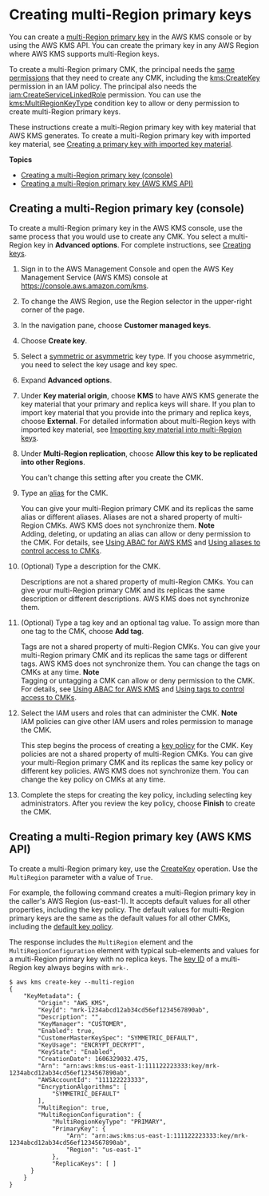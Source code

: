 # Creating multi\-Region primary keys<a name="create-primary-keys"></a>

You can create a [multi\-Region primary key](multi-region-keys-overview.md#mrk-primary-key) in the AWS KMS console or by using the AWS KMS API\. You can create the primary key in any AWS Region where AWS KMS supports multi\-Region keys\.

To create a multi\-Region primary CMK, the principal needs the [same permissions](create-keys.md#create-key-permissions) that they need to create any CMK, including the [kms:CreateKey](https://docs.aws.amazon.com/kms/latest/APIReference/API_CreateKey.html) permission in an IAM policy\. The principal also needs the [iam:CreateServiceLinkedRole](https://docs.aws.amazon.com/IAM/latest/APIReference/API_CreateServiceLinkedRole.html) permission\. You can use the [kms:MultiRegionKeyType](policy-conditions.md#conditions-kms-multiregion-key-type) condition key to allow or deny permission to create multi\-Region primary keys\. 

These instructions create a multi\-Region primary key with key material that AWS KMS generates\. To create a multi\-Region primary key with imported key material, see [Creating a primary key with imported key material](multi-region-keys-import.md#mrk-import-create-primary)\.

**Topics**
+ [Creating a multi\-Region primary key \(console\)](#create-primary-console)
+ [Creating a multi\-Region primary key \(AWS KMS API\)](#create-primary-api)

## Creating a multi\-Region primary key \(console\)<a name="create-primary-console"></a>

To create a multi\-Region primary key in the AWS KMS console, use the same process that you would use to create any CMK\. You select a multi\-Region key in **Advanced options**\. For complete instructions, see [Creating keys](create-keys.md)\.

1. Sign in to the AWS Management Console and open the AWS Key Management Service \(AWS KMS\) console at [https://console\.aws\.amazon\.com/kms](https://console.aws.amazon.com/kms)\.

1. To change the AWS Region, use the Region selector in the upper\-right corner of the page\.

1. In the navigation pane, choose **Customer managed keys**\.

1. Choose **Create key**\.

1. Select a [symmetric or asymmetric](symmetric-asymmetric.md) key type\. If you choose asymmetric, you need to select the key usage and key spec\.

1. Expand **Advanced options**\.

1. Under **Key material origin**, choose **KMS** to have AWS KMS generate the key material that your primary and replica keys will share\. If you plan to import key material that you provide into the primary and replica keys, choose **External**\. For detailed information about multi\-Region keys with imported key material, see [Importing key material into multi\-Region keys](multi-region-keys-import.md)\.

1. Under **Multi\-Region replication**, choose **Allow this key to be replicated into other Regions**\.

   You can't change this setting after you create the CMK\. 

1. Type an [alias](kms-alias.md) for the CMK\. 

   You can give your multi\-Region primary CMK and its replicas the same alias or different aliases\. Aliases are not a shared property of multi\-Region CMKs\. AWS KMS does not synchronize them\.
**Note**  
Adding, deleting, or updating an alias can allow or deny permission to the CMK\. For details, see [Using ABAC for AWS KMS](abac.md) and [Using aliases to control access to CMKs](alias-authorization.md)\.

1. \(Optional\) Type a description for the CMK\.

   Descriptions are not a shared property of multi\-Region CMKs\. You can give your multi\-Region primary CMK and its replicas the same description or different descriptions\. AWS KMS does not synchronize them\.

1. \(Optional\) Type a tag key and an optional tag value\. To assign more than one tag to the CMK, choose **Add tag**\.

   Tags are not a shared property of multi\-Region CMKs\. You can give your multi\-Region primary CMK and its replicas the same tags or different tags\. AWS KMS does not synchronize them\. You can change the tags on CMKs at any time\.
**Note**  
Tagging or untagging a CMK can allow or deny permission to the CMK\. For details, see [Using ABAC for AWS KMS](abac.md) and [Using tags to control access to CMKs](tag-authorization.md)\.

1. Select the IAM users and roles that can administer the CMK\.
**Note**  
IAM policies can give other IAM users and roles permission to manage the CMK\.

   This step begins the process of creating a [key policy](key-policies.md) for the CMK\. Key policies are not a shared property of multi\-Region CMKs\. You can give your multi\-Region primary CMK and its replicas the same key policy or different key policies\. AWS KMS does not synchronize them\. You can change the key policy on CMKs at any time\.

1. Complete the steps for creating the key policy, including selecting key administrators\. After you review the key policy, choose **Finish** to create the CMK\.

## Creating a multi\-Region primary key \(AWS KMS API\)<a name="create-primary-api"></a>

To create a multi\-Region primary key, use the [CreateKey](https://docs.aws.amazon.com/kms/latest/APIReference/API_CreateKey.html) operation\. Use the `MultiRegion` parameter with a value of `True`\.

For example, the following command creates a multi\-Region primary key in the caller's AWS Region \(us\-east\-1\)\. It accepts default values for all other properties, including the key policy\. The default values for multi\-Region primary keys are the same as the default values for all other CMKs, including the [default key policy](key-policies.md#key-policy-default)\.

The response includes the `MultiRegion` element and the `MultiRegionConfiguration` element with typical sub\-elements and values for a multi\-Region primary key with no replica keys\. The [key ID](concepts.md#key-id-key-id) of a multi\-Region key always begins with `mrk-`\.

```
$ aws kms create-key --multi-region
{
    "KeyMetadata": {
        "Origin": "AWS_KMS",
        "KeyId": "mrk-1234abcd12ab34cd56ef1234567890ab",
        "Description": "",
        "KeyManager": "CUSTOMER",
        "Enabled": true,
        "CustomerMasterKeySpec": "SYMMETRIC_DEFAULT",
        "KeyUsage": "ENCRYPT_DECRYPT",
        "KeyState": "Enabled",
        "CreationDate": 1606329032.475,
        "Arn": "arn:aws:kms:us-east-1:111122223333:key/mrk-1234abcd12ab34cd56ef1234567890ab",
        "AWSAccountId": "111122223333",
        "EncryptionAlgorithms": [
            "SYMMETRIC_DEFAULT"
        ],
        "MultiRegion": true,
        "MultiRegionConfiguration": { 
            "MultiRegionKeyType": "PRIMARY",
            "PrimaryKey": { 
                "Arn": "arn:aws:kms:us-east-1:111122223333:key/mrk-1234abcd12ab34cd56ef1234567890ab",
                "Region": "us-east-1"
            },
            "ReplicaKeys": [ ]
      }
    }
}
```